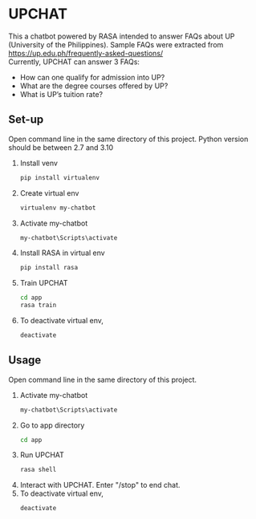 # UPCHAT

This a chatbot powered by RASA intended to answer FAQs about UP (University of the Philippines). Sample FAQs were extracted from https://up.edu.ph/frequently-asked-questions/ <br>
Currently, UPCHAT can answer 3 FAQs:
- How can one qualify for admission into UP?
- What are the degree courses offered by UP?
- What is UP’s tuition rate?

## Set-up
Open command line in the same directory of this project. Python version should be between 2.7 and 3.10

1. Install venv
    ```bash
    pip install virtualenv
    ```
2. Create virtual env
    ```bash
    virtualenv my-chatbot
    ```
3. Activate my-chatbot
    ```bash
    my-chatbot\Scripts\activate
    ```
4. Install RASA in virtual env
    ```bash
    pip install rasa
    ```
5. Train UPCHAT
    ```bash
    cd app
    rasa train
    ```
6. To deactivate virtual env,
    ```bash
    deactivate
    ```

## Usage
Open command line in the same directory of this project.
1. Activate my-chatbot
    ```bash
    my-chatbot\Scripts\activate
    ```
2. Go to app directory
    ```bash
    cd app
    ```
3. Run UPCHAT
    ```bash
    rasa shell
    ```
4. Interact with UPCHAT. Enter "/stop" to end chat.
5. To deactivate virtual env,
    ```bash
    deactivate
    ```